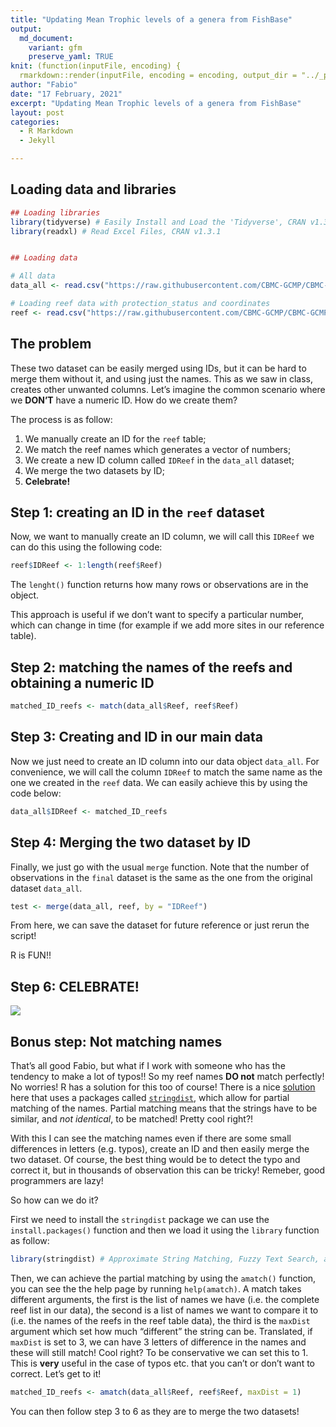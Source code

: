 ```yaml
---
title: "Updating Mean Trophic levels of a genera from FishBase"
output:
  md_document:
    variant: gfm
    preserve_yaml: TRUE
knit: (function(inputFile, encoding) {
  rmarkdown::render(inputFile, encoding = encoding, output_dir = "../_posts") })
author: "Fabio"
date: "17 February, 2021"
excerpt: "Updating Mean Trophic levels of a genera from FishBase"
layout: post
categories:
  - R Markdown
  - Jekyll

---
```


## Loading data and libraries

``` r
## Loading libraries
library(tidyverse) # Easily Install and Load the 'Tidyverse', CRAN v1.3.0
library(readxl) # Read Excel Files, CRAN v1.3.1


## Loading data

# All data
data_all <- read.csv("https://raw.githubusercontent.com/CBMC-GCMP/CBMC-GCMP.github.io/master/_data/monitoring_reef.csv") 

# Loading reef data with protection_status and coordinates
reef <- read.csv("https://raw.githubusercontent.com/CBMC-GCMP/CBMC-GCMP.github.io/master/_data/reef_list.csv")
```

## The problem

These two dataset can be easily merged using IDs, but it can be hard to
merge them without it, and using just the names. This as we saw in
class, creates other unwanted columns. Let’s imagine the common scenario
where we **DON’T** have a numeric ID. How do we create them?

The process is as follow:

1.  We manually create an ID for the `reef` table;
2.  We match the reef names which generates a vector of numbers;
3.  We create a new ID column called `IDReef` in the `data_all` dataset;
4.  We merge the two datasets by ID;
5.  **Celebrate!**

## Step 1: creating an ID in the `reef` dataset

Now, we want to manually create an ID column, we will call this `IDReef`
we can do this using the following code:

``` r
reef$IDReef <- 1:length(reef$Reef)
```

The `lenght()` function returns how many rows or observations are in the
object.

This approach is useful if we don’t want to specify a particular number,
which can change in time (for example if we add more sites in our
reference table).

## Step 2: matching the names of the reefs and obtaining a numeric ID

``` r
matched_ID_reefs <- match(data_all$Reef, reef$Reef)
```

## Step 3: Creating and ID in our main data

Now we just need to create an ID column into our data object `data_all`.
For convenience, we will call the column `IDReef` to match the same name
as the one we created in the `reef` data. We can easily achieve this by
using the code below:

``` r
data_all$IDReef <- matched_ID_reefs
```

## Step 4: Merging the two dataset by ID

Finally, we just go with the usual `merge` function. Note that the
number of observations in the `final` dataset is the same as the one
from the original dataset `data_all`.

``` r
test <- merge(data_all, reef, by = "IDReef")
```

From here, we can save the dataset for future reference or just rerun
the script!

R is FUN!!

## Step 6: CELEBRATE!

![](_gifs/celebration.gif)

## Bonus step: Not matching names

That’s all good Fabio, but what if I work with someone who has the
tendency to make a lot of typos!! So my reef names **DO not** match
perfectly! No worries! R has a solution for this too of course! There is
a nice
[solution](https://gis.stackexchange.com/questions/176722/how-to-join-a-table-to-a-shapefile-with-non-matching-ids-and-names-similar-stri)
here that uses a packages called
[`stringdist`](https://www.rdocumentation.org/packages/stringdist/versions/0.9.4.6/topics/stringdist),
which allow for partial matching of the names. Partial matching means
that the strings have to be similar, and *not identical*, to be matched!
Pretty cool right?!

With this I can see the matching names even if there are some small
differences in letters (e.g. typos), create an ID and then easily merge
the two dataset. Of course, the best thing would be to detect the typo
and correct it, but in thousands of observation this can be tricky!
Remeber, good programmers are lazy!

So how can we do it?

First we need to install the `stringdist` package we can use the
`install.packages()` function and then we load it using the `library`
function as follow:

``` r
library(stringdist) # Approximate String Matching, Fuzzy Text Search, and String Distance Functions, CRAN v0.9.6.3 
```

Then, we can achieve the partial matching by using the `amatch()`
function, you can see the the help page by running `help(amatch)`. A
match takes different arguments, the first is the list of names we have
(i.e. the complete reef list in our data), the second is a list of names
we want to compare it to (i.e. the names of the reefs in the reef table
data), the third is the `maxDist` argument which set how much
“different” the string can be. Translated, if `maxDist` is set to 3, we
can have 3 letters of difference in the names and these will still
match! Cool right? To be conservative we can set this to 1. This is
**very** useful in the case of typos etc. that you can’t or don’t want
to correct. Let’s get to it!

``` r
matched_ID_reefs <- amatch(data_all$Reef, reef$Reef, maxDist = 1)
```

You can then follow step 3 to 6 as they are to merge the two datasets!
